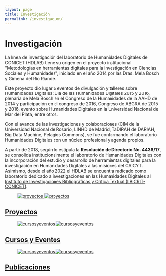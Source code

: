 ```yaml
---
layout: page
title: Investigación
permalink: /investigacion/
---
```


# Investigación

La línea de investigación del laboratorio de Humanidades Digitales de CONICET (HDLAB) tiene su origen en el proyecto institucional "Metodologías en herramientas digitales para la investigación en Ciencias Sociales y Humanidades", iniciado en el año 2014 por las Dras. Mela Bosch y Gimena del Rio Riande. 

Este proyecto dio lugar a eventos de divulgación y talleres sobre Humanidades Digitales: Día de las Humanidades Digitales 2015 y 2016, plenaria de Mela Bosch en el Congreso de la Humanidades de la AAHD de 2014 y participación en el congreso de 2016, Congreso de ABGRA de 2015 y 2016, evento sobre Humanidades Digitales en la Universidad Nacional de Mar del Plata, entre otros.

Con el avance de las investigaciones y colaboraciones (CIM de la Universidad Nacional de Rosario, LINHD de Madrid, TaDIRAH de DARIAH, Big Data Machine, Pelagios Commons), se fue conformando el laboratorio Humanidades Digitales con un núcleo profesional y agenda propios.

A partir de 2018, según lo estipula la **Resolución de Directorio No. 4436/17**, se consolida institucionalmente el laboratorio de Humanidades Digitales con la incorporación del estudio y desarrollo de herramientas digitales para la investigación en Humanidades Digitales a las misiones del CAICYT. Asimismo, desde el año 2022 el HDLAB se encuentra radicado como laboratorio dedicado a investigaciones en las Humanidades Digitales al [Instituto de Investigaciones Bibliográficas y Crítica Textual (IIBICRIT-CONICET)](https://iibicrit.conicet.gov.ar/).


<div class="container">
  <div class="post-list" itemscope="" itemtype="http://schema.org/Blog">
    <div class="post-card" itemprop="blogPosts" itemscope="" itemtype="http://schema.org/BlogPosting">
      <a href="{{ site.baseurl }}/proyectos">
        <figure class="post-card__thumb">
          <img class="lazyload blur" src="{{ site.url }}{{ site.baseurl }}/assets/img/posts/proyecto_thumb.jpg" alt="proyectos"/>
          <noscript><img src="{{ site.url }}{{ site.baseurl }}/assets/img/posts/proyecto_thumb.jpg" alt="proyectos"/></noscript>
        </figure>
      </a>
      <a class="post-card__inner" href="{{ site.baseurl }}/proyectos">
        <div class="post-card__header">
          <h2>Proyectos</h2>
        </div>
      </a>
    </div>
    <div class="post-card" itemprop="blogPosts" itemscope="" itemtype="http://schema.org/BlogPosting">
      <a href="{{ site.baseurl }}/cursosyeventos">
        <figure class="post-card__thumb">
          <img
              src="{{ site.url }}{{ site.baseurl }}/assets/img/posts/clase_thumb.jpg"
              class="lazyload blur"
              alt="cursosyeventos"/> 
          <noscript><img src="{{ site.url }}{{ site.baseurl }}/assets/img/posts/clase_thumb.jpg" alt="cursosyeventos"></noscript>
        </figure>
      </a>
      <a class="post-card__inner" href="{{ site.baseurl }}/cursosyeventos">
        <div class="post-card__header">
          <h2>Cursos y Eventos</h2>
        </div>
      </a>
    </div>
    <div class="post-card" itemprop="blogPosts" itemscope="" itemtype="http://schema.org/BlogPosting">
      <a href="{{ site.baseurl }}/publicaciones">
        <figure class="post-card__thumb">
          <img
              src="{{ site.url }}{{ site.baseurl }}/assets/img/posts/publicaciones_thumb.jpg"
              class="lazyload blur"
              alt="cursosyeventos"
            />
          <noscript><img src="{{ site.url }}{{ site.baseurl }}/assets/img/posts/publicaciones_thumb.jpg" alt="cursosyeventos"/></noscript>
        </figure>
      </a>
      <a class="post-card__inner" href="{{ site.baseurl }}/publicaciones">
        <div class="post-card__header">
          <h2>Publicaciones</h2>
        </div>
      </a>
    </div>

  </div>
</div>
